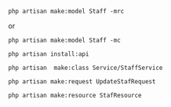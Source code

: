 
```
php artisan make:model Staff -mrc 
```
or 
```
php artisan make:model Staff -mc 
```

```
php artisan install:api
```

```
php artisan  make:class Service/StaffService
```

```
php artisan make:request UpdateStafRequest
```

```
php artisan make:resource StafResource 
```

